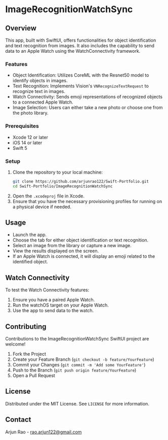 # ImageRecognitionWatchSync

## Overview
This app, built with SwiftUI, offers functionalities for object identification and text recognition from images. It also includes the capability to send data to an Apple Watch using the WatchConnectivity framework.

### Features
- Object Identification: Utilizes CoreML with the Resnet50 model to identify objects in images.
- Text Recognition: Implements Vision's `VNRecognizeTextRequest` to recognize text in images.
- Watch Connectivity: Sends emoji representations of recognized objects to a connected Apple Watch.
- Image Selection: Users can either take a new photo or choose one from the photo library.

### Prerequisites
- Xcode 12 or later
- iOS 14 or later
- Swift 5

### Setup
1. Clone the repository to your local machine:
    ```sh
    git clone https://github.com/arjunrao122/Swift-Portfolio.git
    cd Swift-Portfolio/ImageRecognitionWatchSync
    ```
2. Open the `.xcodeproj` file in Xcode.
3. Ensure that you have the necessary provisioning profiles for running on a physical device if needed.

## Usage
- Launch the app.
- Choose the tab for either object identification or text recognition.
- Select an image from the library or capture a new image.
- View the results displayed on the screen.
- If an Apple Watch is connected, it will display an emoji related to the identified object.

## Watch Connectivity
To test the Watch Connectivity features:
1. Ensure you have a paired Apple Watch.
2. Run the watchOS target on your Apple Watch.
3. Use the app to send data to the watch.

## Contributing

Contributions to the ImageRecognitionWatchSync SwiftUI project are welcome!

1. Fork the Project
2. Create your Feature Branch (`git checkout -b feature/YourFeature`)
3. Commit your Changes (`git commit -m 'Add some YourFeature'`)
4. Push to the Branch (`git push origin feature/YourFeature`)
5. Open a Pull Request

## License

Distributed under the MIT License. See `LICENSE` for more information.

## Contact

Arjun Rao - rao.arjun122@gmail.com
